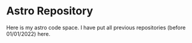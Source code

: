 # Astro Repository

Here is my astro code space. I have put all previous repositories (before 01/01/2022) here.
